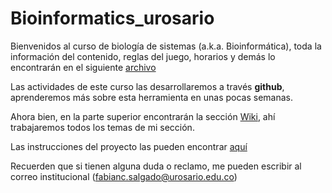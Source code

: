 # Bioinformatics_urosario
Bienvenidos al curso de biología de sistemas (a.k.a. Bioinformática), toda la información del contenido, reglas del juego, horarios y demás lo encontrarán en el siguiente [archivo](https://github.com/fcsalgado/intro_bioinformatics/raw/master/files/Guia_asignatura_bioinformatica_2024_1.docx)

Las actividades de este curso las desarrollaremos a través **github**, aprenderemos más sobre esta herramienta en unas pocas semanas.

Ahora bien, en la parte superior encontrarán la sección [Wiki](https://github.com/fcsalgado/bioinformatics_urosario/wiki), ahí trabajaremos todos los temas de mi sección.

Las instrucciones del proyecto las pueden encontrar [aquí](https://github.com/fcsalgado/intro_bioinformatics/blob/master/files/Proyecto_instrucciones%20(1).docx)

Recuerden que si tienen alguna duda o reclamo, me pueden escribir al correo institucional (fabianc.salgado@urosario.edu.co)
